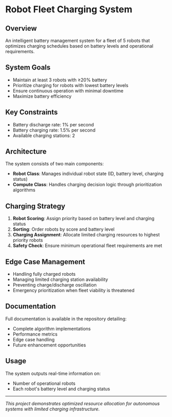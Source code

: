# Robot Fleet Charging System

## Overview
An intelligent battery management system for a fleet of 5 robots that optimizes charging schedules based on battery levels and operational requirements.

## System Goals
- Maintain at least 3 robots with ≥20% battery
- Prioritize charging for robots with lowest battery levels
- Ensure continuous operation with minimal downtime
- Maximize battery efficiency

## Key Constraints
- Battery discharge rate: 1% per second
- Battery charging rate: 1.5% per second
- Available charging stations: 2

## Architecture
The system consists of two main components:
- **Robot Class**: Manages individual robot state (ID, battery level, charging status)
- **Compute Class**: Handles charging decision logic through prioritization algorithms

## Charging Strategy
1. **Robot Scoring**: Assign priority based on battery level and charging status
2. **Sorting**: Order robots by score and battery level
3. **Charging Assignment**: Allocate limited charging resources to highest priority robots
4. **Safety Check**: Ensure minimum operational fleet requirements are met

## Edge Case Management
- Handling fully charged robots
- Managing limited charging station availability
- Preventing charge/discharge oscillation
- Emergency prioritization when fleet viability is threatened

## Documentation
Full documentation is available in the repository detailing:
- Complete algorithm implementations
- Performance metrics
- Edge case handling
- Future enhancement opportunities

## Usage
The system outputs real-time information on:
- Number of operational robots
- Each robot's battery level and charging status

---

*This project demonstrates optimized resource allocation for autonomous systems with limited charging infrastructure.*
